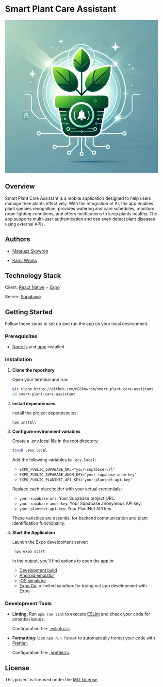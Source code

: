 # Smart Plant Care Assistant

![Logo](./docs/logo.jpg 'Logo')

## Overview

Smart Plant Care Assistant is a mobile application designed to help users manage their plants effectively. With the integration of AI, the app enables plant species recognition, provides watering and care schedules, monitors room lighting conditions, and offers notifications to keep plants healthy. The app supports multi-user authentication and can even detect plant diseases using external APIs.

## Authors

- [Mateusz Skowron](https://github.com/MSSkowron)

- [Karol Wrona](https://github.com/Kawron)

## Technology Stack

Client: [React Native](https://reactnative.dev/) + [Expo](https://expo.dev/)

Server: [Supabase](https://supabase.com/)

## Getting Started

Follow these steps to set up and run the app on your local environment.

### Prerequisites

- [Node.js](https://nodejs.org/en) and [npm](https://docs.npmjs.com/downloading-and-installing-node-js-and-npm) installed

### Installation

1. **Clone the repository**

    Open your terminal and run:

    ```bash
    git clone https://github.com/MSSkowron/smart-plant-care-assistant
    cd smart-plant-care-assistant
    ```

2. **Install dependencies**

    Install the project dependencies:

    ```bash
    npm install
    ```

3. **Configure environment variables**

    Create a .env.local file in the root directory:

    ```bash
    touch .env.local
    ```

    Add the following variables to `.env.local`:

    - `EXPO_PUBLIC_SUPABASE_URL="your-supabase-url"`
    - `EXPO_PUBLIC_SUPABASE_ANON_KEY="your-supabase-anon-key"`
    - `EXPO_PUBLIC_PLANTNET_API_KEY="your-plantnet-api-key"`

    Replace each placeholder with your actual credentials:

    - `your-supabase-url`: Your Supabase project URL.
    - `your-supabase-anon-key`: Your Supabase anonymous API key.
    - `your-plantnet-api-key`: Your PlantNet API key.

    These variables are essential for backend communication and plant identification functionality.

4. **Start the Application**

    Launch the Expo development server:

    ```bash
     npx expo start
    ```

    In the output, you'll find options to open the app in:

    - [Development build](https://docs.expo.dev/develop/development-builds/introduction/)
    - [Android emulator](https://docs.expo.dev/workflow/android-studio-emulator/)
    - [iOS simulator](https://docs.expo.dev/workflow/ios-simulator/)
    - [Expo Go](https://expo.dev/go), a limited sandbox for trying out app development with Expo

### Development Tools

- **Linting**: Run `npm run lint` to execute [ESLint](https://eslint.org/) and check your code for potential issues.

    Configuration file: [.eslintrc.js](./.eslintrc.js).

- **Formatting**: Use `npm run format` to automatically format your code with [Prettier](https://prettier.io/).

    Configuration file: [.prettierrc](./.prettierrc).

## License

This project is licensed under the [MIT License](./LICENSE).
